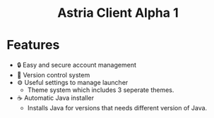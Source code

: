 <h1 align="center">Astria Client Alpha 1</h1>


<h1>Features</h1>
</p>

* 🔒 Easy and secure account management
* 📂 Version control system
* ⚙️ Useful settings to manage launcher
  * Theme system which includes 3 seperate themes.
* ☕ Automatic Java installer
  * Installs Java for versions that needs different version of Java.
